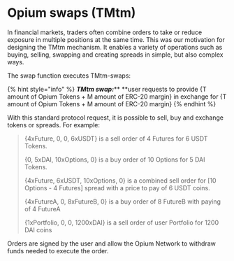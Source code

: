 # Opium swaps (TMtm)

In financial markets, traders often combine orders to take or reduce exposure in multiple positions at the same time. This was our motivation for designing the TMtm mechanism. It enables a variety of operations such as buying, selling, swapping and creating spreads in simple, but also complex ways.

The swap function executes TMtm-swaps:

{% hint style="info" %}
_**TMtm swap:**_** **user requests to provide {T amount of Opium Tokens + M amount of ERC-20 margin} in exchange for {T amount of Opium Tokens + M amount of ERC-20 margin}
{% endhint %}

With this standard protocol request, it is possible to sell, buy and exchange tokens or spreads. For example:&#x20;

> {4xFuture, 0, 0, 6xUSDT} is a sell order of 4 Futures for 6 USDT Tokens.
>
> {0, 5xDAI, 10xOptions, 0} is a buy order of 10 Options for 5 DAI  Tokens.
>
> {4xFuture, 6xUSDT, 10xOptions, 0} is a combined sell order for \[10 Options - 4 Futures] spread with a price to pay of 6 USDT coins.
>
> {4xFutureA, 0, 8xFutureB, 0} is a buy order of 8 FutureB with paying of 4 FutureA
>
> {1xPortfolio, 0, 0, 1200xDAI} is a sell order of user Portfolio for 1200 DAI coins

Orders are signed by the user and allow the Opium Network to withdraw funds needed to execute the order. &#x20;
